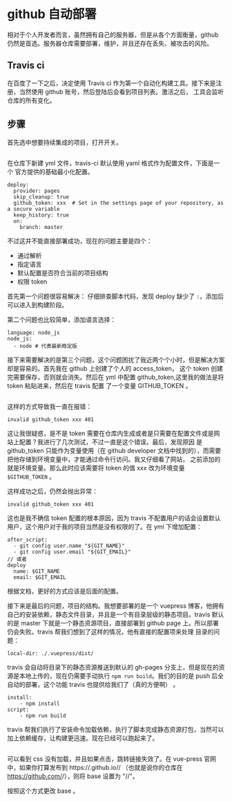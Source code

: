 # github 自动部署
相对于个人开发者而言，虽然拥有自己的服务器，但是从各个方面衡量，github 仍然是首选。服务器仓库需要部署，维护，并且还存在丢失、被攻击的风险。

## Travis ci
在百度了一下之后，决定使用 Travis ci 作为第一个自动化构建工具。接下来是注册，当然使用 github 账号，然后登陆后会看到项目列表。激活之后，
工具会监听仓库的所有变化。

## 步骤
首先选中想要持续集成的项目，打开开关。

<img :src="$withBase('/base-on-requirement/activate-btn.png')" >

在仓库下新建 yml 文件，travis-ci 默认使用 yaml 格式作为配置文件，下面是一个 官方提供的基础最小化配置。
```
deploy:
  provider: pages
  skip_cleanup: true
  github_token: xxx  # Set in the settings page of your repository, as a secure variable
  keep_history: true
  on:
    branch: master
```
不过这并不能直接部署成功，现在的问题主要是四个：
- 通过解析
- 指定语言
- 默认配置是否符合当前的项目结构
- 权限 token

首先第一个问题很容易解决：
仔细排查脚本代码，发现 deploy 缺少了 `:`，添加后可以进入到构建阶段。

第二个问题也比较简单，添加语言选择：
```
language: node_js
node_js:
  - node # 代表最新稳定版
```
接下来需要解决的是第三个问题，这个问题困扰了我近两个个小时，但是解决方案却是容易的。首先我在 github 上创建了个人的 access_token，
这个 token 创建完需要保存，否则就会消失。然后在 yml 中配置 github_token,这里我的做法是将 token 粘贴进来，然后在 travis 配置
了一个变量 GITHUB_TOKEN 。

<img :src="$withBase('/base-on-requirement/setting.png')" >

这样的方式导致我一直在报错：
```
invalid github_token xxx 401
```
这让我很疑惑，是不是 token 需要在仓库内生成或者是只需要在配置文件或是网站上配置？我进行了几次测试，不过一直是这个错误。最后，发现原因
是 github_token 只能作为变量使用（在 github developer 文档中找到的），而需要把他存储到环境变量中，才能通过命令行访问。我又仔细看了网站，
之前添加的就是环境变量。那么此时应该需要将 token 的值 xxx 改为环境变量 `$GITHUB_TOKEN` 。

这样成功之后，仍然会抛出异常：
```
invalid github_token xxx 401
```
这也是我不确信 token 配置的根本原因，因为 travis 不配置用户的话会设置默认用户，这个用户对于我的项目当然是没有权限的了。在 yml 下增加配置：
```
after_script:
  - git config user.name "${GIT_NAME}"
  - git config user.email "${GIT_EMAIL}"
// 或者
deploy
  name: $GIT_NAME
  email: $GIT_EMAIL
```

根据文档，更好的方式应该是后面的配置。

接下来是最后的问题，项目的结构。我想要部署的是一个 vuepress 博客，他拥有自己的安装依赖，静态文件目录，并且是一个有目录层级的静态项目。travis 
默认的是 master 下就是一个静态资源项目，直接部署到 github page 上。所以部署仍会失败。travis 帮我们想到了这样的情况，他有直接的配置项来处理
目录的问题：
```
local-dir: ./.vuepress/dist/
```
travis 会自动将目录下的静态资源推送到默认的 gh-pages 分支上，但是现在的资源是本地上传的，现在仍需要手动执行 `npm run build`。我们的目的是
push 后全自动的部署，这个功能 travis 也提供给我们了（真的方便啊） 。
```
install:
    - npm install
script:
    - npm run build
```
travis 帮我们执行了安装命令加载依赖，执行了脚本完成静态资源打包，当然可以加上依赖缓存，让构建更迅速。现在已经可以跑起来了。

<img :src="$withBase('/base-on-requirement/css-error.png')" >

可以看到 css 没有加载，并且如果点击，跳转链接失效了。在 vue-press 官网中，如果你打算发布到 https://<USERNAME>.github.io/<REPO>/
（也就是说你的仓库在 https://github.com/<USERNAME>/<REPO>），则将 base 设置为 "/<REPO>/"。

按照这个方式更改 base 。




